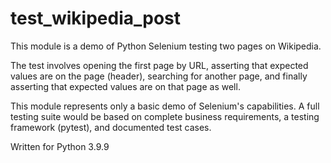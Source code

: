 # test_wikipedia_post
This module is a demo of Python Selenium testing two pages on Wikipedia. 

The test involves opening the first page by URL, asserting that expected values are on the page (header), searching for another page, and finally asserting that expected values are on that page as well.

This module represents only a basic demo of Selenium's capabilities. A full testing suite would be based on complete business requirements, a testing framework (pytest), and documented test cases. 

Written for Python 3.9.9
